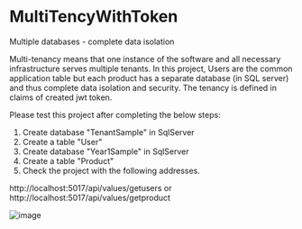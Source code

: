 # MultiTencyWithToken
Multiple databases - complete data isolation

Multi-tenancy means that one instance of the software and all necessary infrastructure serves multiple tenants.
In this project, Users are the common application table but each product has a separate database (in SQL server) and thus complete data isolation and security.
The tenancy is defined in claims of created jwt token. 

Please test this project after completing the below steps:
1. Create database "TenantSample" in SqlServer
2. Create a table "User"
3. Create database "Year1Sample" in SqlServer
4. Create a table "Product"
5. Check the project with the following addresses.
   
http://localhost:5017/api/values/getusers
or
http://localhost:5017/api/values/getproduct

![image](https://github.com/bahadorani/MultiTencyWithToken/assets/11363979/4275745c-003f-423b-9441-78bae871bed0)


